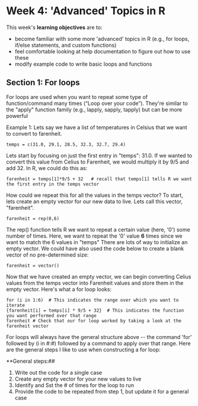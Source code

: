# Week 4: 'Advanced' Topics in R #

This week's **learning objectives** are to:

- become familiar with some more 'advanced' topics in R (e.g., for loops, if/else statements, and custom functions)
- feel comfortable looking at help documentation to figure out how to use these
- modify example code to write basic loops and functions

## Section 1: For loops ##

For loops are used when you want to repeat some type of function/command many times (“Loop over your code”). They're similar to the "apply" function family (e.g., lapply, sapply, tapply) but can be more powerful

Example 1: Lets say we have a list of temperatures in Celsius that we want to convert to farenheit.
```
temps = c(31.0, 29.1, 28.5, 32.3, 32.7, 29.4) 
```
Lets start by focusing on just the first entry in "temps": 31.0. If we wanted to convert this value from Celius to Farenheit, we would multiply it by 9/5 and add 32.
In R, we could do this as:
```
farenheit = temps[1]*9/5 + 32   # recall that temps[1] tells R we want the first entry in the temps vector
```

How could we repeat this for all the values in the temps vector?
To start, lets create an empty vector for our new data to live. Lets call this vector, "farenheit".
```
farenheit = rep(0,6) 
```
The rep() function tells R we want to repeat a certain value (here, '0') some number of times. Here, we want to repeat the '0' value **6** times since we want to match the 6 values in "temps"
There are lots of way to initialize an empty vector. We could have also used the code below to create a blank vector of no pre-determined size:
```
farenheit = vector() 
```

Now that we have created an empty vector, we can begin converting Celius values from the temps vector into Farenheit values and store them in the empty vector.
Here's what a for loop looks:
```
for (i in 1:6)  # This indicates the range over which you want to iterate
{farenheit[i] = temps[i] * 9/5 + 32}  # This indicates the function you want performed over that range
farenheit # Check that our for loop worked by taking a look at the farenheit vector 
```
For loops will always have the general structure above -- the command 'for' followed by (i in #:#) followed by a command to apply over that range.
Here are the general steps I like to use when constructing a for loop:

**General steps:##
1) Write out the code for a single case
2) Create any empty vector for your new values to live
3) Identify and Sst the # of times for the loop to run
4) Provide the code to be repeated from step 1, but update it for a general case



